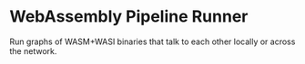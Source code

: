 # WebAssembly Pipeline Runner

Run graphs of WASM+WASI binaries that talk to each other locally or across the network.
